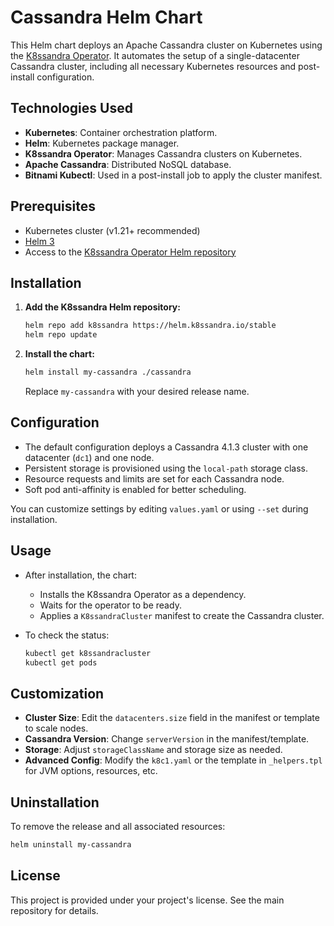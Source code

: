 # Cassandra Helm Chart

This Helm chart deploys an Apache Cassandra cluster on Kubernetes using the [K8ssandra Operator](https://k8ssandra.io/docs/). It automates the setup of a single-datacenter Cassandra cluster, including all necessary Kubernetes resources and post-install configuration.

## Technologies Used

- **Kubernetes**: Container orchestration platform.
- **Helm**: Kubernetes package manager.
- **K8ssandra Operator**: Manages Cassandra clusters on Kubernetes.
- **Apache Cassandra**: Distributed NoSQL database.
- **Bitnami Kubectl**: Used in a post-install job to apply the cluster manifest.

## Prerequisites

- Kubernetes cluster (v1.21+ recommended)
- [Helm 3](https://helm.sh/docs/intro/install/)
- Access to the [K8ssandra Operator Helm repository](https://helm.k8ssandra.io/stable)

## Installation

1. **Add the K8ssandra Helm repository:**
   ```sh
   helm repo add k8ssandra https://helm.k8ssandra.io/stable
   helm repo update
   ```

2. **Install the chart:**
   ```sh
   helm install my-cassandra ./cassandra
   ```

   Replace `my-cassandra` with your desired release name.

## Configuration

- The default configuration deploys a Cassandra 4.1.3 cluster with one datacenter (`dc1`) and one node.
- Persistent storage is provisioned using the `local-path` storage class.
- Resource requests and limits are set for each Cassandra node.
- Soft pod anti-affinity is enabled for better scheduling.

You can customize settings by editing `values.yaml` or using `--set` during installation.

## Usage

- After installation, the chart:
  - Installs the K8ssandra Operator as a dependency.
  - Waits for the operator to be ready.
  - Applies a `K8ssandraCluster` manifest to create the Cassandra cluster.

- To check the status:
  ```sh
  kubectl get k8ssandracluster
  kubectl get pods
  ```

## Customization

- **Cluster Size**: Edit the `datacenters.size` field in the manifest or template to scale nodes.
- **Cassandra Version**: Change `serverVersion` in the manifest/template.
- **Storage**: Adjust `storageClassName` and storage size as needed.
- **Advanced Config**: Modify the `k8c1.yaml` or the template in `_helpers.tpl` for JVM options, resources, etc.

## Uninstallation

To remove the release and all associated resources:
```sh
helm uninstall my-cassandra
```

## License

This project is provided under your project's license. See the main repository for details.
